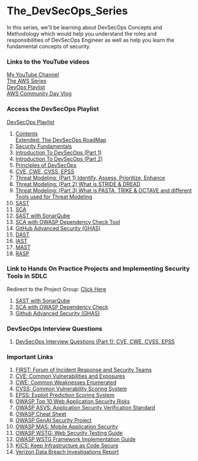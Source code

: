 # The_DevSecOps_Series
In this series, we'll be learning about DevSecOps Concepts and Methodology which would help you understand the roles and responsibilities of DevSecOps Engineer as well as help you learn the fundamental concepts of security.

### Links to the YouTube videos
[My YouTube Channel](https://www.youtube.com/@manthan_dhole) <br>
[The AWS Series](https://www.youtube.com/playlist?list=PLrhqqWtUP2FHYy6pEnBxzK5g_iLvcgYb0) <br>
[DevOps Playlist](https://www.youtube.com/playlist?list=PLrhqqWtUP2FER6mDz-GKHOQKYbuGMC_a8) <br>
[AWS Community Day Vlog](https://youtu.be/zIv7xX8MWtc?si=nH6Jm89ZGODzWyqe) <br>

### Access the DevSecOps Playlist 
[DevSecOps Playlist](https://www.youtube.com/playlist?list=PLrhqqWtUP2FHITAa1f_wUQvqjAW-ikima) <br>
1. [Contents](https://youtu.be/sKEKn-iY2aw?si=U60wod7qN-2uJ1U6) <br> 
[Extended: The DevSecOps RoadMap](https://youtu.be/qnq4OZMTk18) <br>
2. [Security Fundamentals](https://youtu.be/03S0e-7st94?si=RSgsfbUfmnbam0JL) <br>
3. [Introduction To DevSecOps (Part 1)](https://youtu.be/zCqgZxGALuE?si=UVd_4T1ak2e7Dh28) <br>
4. [Introduction To DevSecOps (Part 2)](https://youtu.be/DBwDNotG_8E?si=7gpF9LZX6ZbJS3LZ) <br>
5. [Principles of DevSecOps](https://youtu.be/yV75-dzUBeY?si=oPKbJQKCyDYzPcFj) <br>
6. [CVE, CWE, CVSS, EPSS](https://youtu.be/Hl1Dxy0QKGs?si=3_Jf_ex6rDGDxxXG) <br>
7. [Threat Modeling: (Part 1) Identify, Assess, Prioritize, Enhance](https://youtu.be/QIOJibo_nNo?si=OYbPI7MGsIt3TZYB) <br>
8. [Threat Modeling: (Part 2) What is STRIDE & DREAD](https://youtu.be/Hyne4lKqwrk?si=xa8IGh1MdenTybef) <br>
9. [Threat Modeling: (Part 3) What is PASTA, TRIKE & OCTAVE and different Tools used for Threat Modeling](https://youtu.be/cV1Grvm1Q5I?si=qSoOyk-HH_U89hnO) <br>
10. [SAST](https://youtu.be/916yJ3q0WOQ?si=M8v5xkzkf0jmzinQ) <br>
11. [SCA](https://youtu.be/Fidr7EYXsDc) <br>
12. [SAST with SonarQube](https://youtu.be/FuJCR9vyV8M) <br>
13. [SCA with OWASP Dependency Check Tool](https://youtu.be/7mim79ciHqs?si=bXB4g94WeRAVR5U8) <br>
14. [GitHub Advanced Security (GHAS)](https://youtu.be/LO5u45ZUUU4?si=xzrEbQI0alvh_2dW) <br>
15. [DAST](https://youtu.be/UViTmMtgkEg?si=DXQDWTT40prr0_3g) <br>
16. [IAST](https://youtu.be/9oz9_AFgDYA) <br>
17. [MAST](https://youtu.be/190-hdEA6rQ) <br>
18. [RASP](https://youtu.be/__iqLcT0O6A) <br>

### Link to Hands On Practice Projects and Implementing Security Tools in SDLC
Redirect to the Project Group: [Click Here](https://github.com/ManthanDhole/The_DevSecOps_Series_HandsOn_Practice_Projects) <br>

1. [SAST with SonarQube](https://github.com/ManthanDhole/The_DevSecOps_Series_HandsOn_Practice_Projects/tree/main/SAST/vulnerable-application) <br>
2. [SCA with OWASP Dependency Check](https://github.com/ManthanDhole/The_DevSecOps_Series_HandsOn_Practice_Projects/tree/main/SCA/vulnerable-application) <br>
3. [Github Advanced Security (GHAS)](https://github.com/ManthanDhole/The_DevSecOps_Series_HandsOn_Practice_Projects/tree/main/GitHub%20Advanced%20Security) <br>

### DevSecOps Interview Questions 
1. [DevSecOps Interview Questions (Part 1): CVE, CWE, CVSS, EPSS](https://youtu.be/Q1xzibxUcKQ?si=ypwO97UyF399F_IE) <br>


### Important Links
1. [FIRST: Forum of Incident Response and Security Teams](https://www.first.org/)
2. [CVE: Common Vulnerabilities and Exposures](https://www.cve.org/)
3. [CWE: Common Weaknesses Enumerated](https://cwe.mitre.org/)
4. [CVSS: Common Vulnerability Scoring System](https://www.first.org/cvss/) 
5. [EPSS: Exploit Prediction Scoring System](https://www.first.org/epss/)
6. [OWASP Top 10 Web Application Security Risks](https://owasp.org/www-project-top-ten/)
7. [OWASP ASVS: Application Security Verification Standard](https://owasp.org/www-project-application-security-verification-standard/)
8. [OWASP Cheat Sheet](https://cheatsheetseries.owasp.org/index.html)
9. [OWASP GenAI Security Project](https://genai.owasp.org/)
10. [OWASP MAS: Mobile Application Security](https://owasp.org/www-project-mobile-app-security/)
11. [OWASP WSTG: Web Security Testing Guide](https://owasp.org/www-project-web-security-testing-guide/)
12. [OWASP WSTG Framework Implementation Guide](https://github.com/OWASP/wstg/tree/master/document)
13. [KICS: Keep Infrastructure as Code Secure](https://docs.kics.io/latest/queries/all-queries/)
14. [Verizon Data Breach Investigations Report](https://www.verizon.com/business/resources/reports/dbir/)
